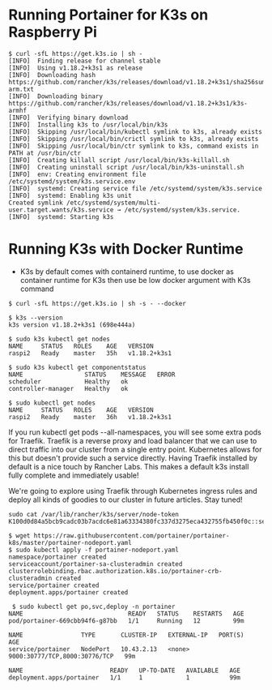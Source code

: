 
# Running Portainer for K3s on Raspberry Pi

```
$ curl -sfL https://get.k3s.io | sh -
[INFO]  Finding release for channel stable
[INFO]  Using v1.18.2+k3s1 as release
[INFO]  Downloading hash https://github.com/rancher/k3s/releases/download/v1.18.2+k3s1/sha256sum-arm.txt
[INFO]  Downloading binary https://github.com/rancher/k3s/releases/download/v1.18.2+k3s1/k3s-armhf
[INFO]  Verifying binary download
[INFO]  Installing k3s to /usr/local/bin/k3s
[INFO]  Skipping /usr/local/bin/kubectl symlink to k3s, already exists
[INFO]  Skipping /usr/local/bin/crictl symlink to k3s, already exists
[INFO]  Skipping /usr/local/bin/ctr symlink to k3s, command exists in PATH at /usr/bin/ctr
[INFO]  Creating killall script /usr/local/bin/k3s-killall.sh
[INFO]  Creating uninstall script /usr/local/bin/k3s-uninstall.sh
[INFO]  env: Creating environment file /etc/systemd/system/k3s.service.env
[INFO]  systemd: Creating service file /etc/systemd/system/k3s.service
[INFO]  systemd: Enabling k3s unit
Created symlink /etc/systemd/system/multi-user.target.wants/k3s.service → /etc/systemd/system/k3s.service.
[INFO]  systemd: Starting k3s
```
# Running K3s with Docker Runtime

- K3s by default comes with containerd runtime, to use docker as container runtime for K3s then use be
low docker argument with K3s command

```
$ curl -sfL https://get.k3s.io | sh -s - --docker

```

```
$ k3s --version
k3s version v1.18.2+k3s1 (698e444a)
```

```
$ sudo k3s kubectl get nodes
NAME     STATUS   ROLES    AGE   VERSION
raspi2   Ready    master   35h   v1.18.2+k3s1
```


```
$ sudo k3s kubectl get componentstatus
NAME                 STATUS    MESSAGE   ERROR
scheduler            Healthy   ok
controller-manager   Healthy   ok
```

```
$ sudo kubectl get nodes
NAME     STATUS   ROLES    AGE   VERSION
raspi2   Ready    master   36h   v1.18.2+k3s1
```

If you run kubectl get pods --all-namespaces, you will see some extra pods for Traefik. Traefik is a reverse proxy and load balancer that we can use to direct traffic into our cluster from a single entry point. Kubernetes allows for this but doesn't provide such a service directly. Having Traefik installed by default is a nice touch by Rancher Labs. This makes a default k3s install fully complete and immediately usable!

We're going to explore using Traefik through Kubernetes ingress rules and deploy all kinds of goodies to our cluster in future articles. Stay tuned!

```
sudo cat /var/lib/rancher/k3s/server/node-token
K100d0d84a5bcb9cadc03b7acdc6e81a63334380fc337d3275eca432755fb450f0c::server:XXXXXX7977f17f3
```


```
$ wget https://raw.githubusercontent.com/portainer/portainer-k8s/master/portainer-nodeport.yaml
$ sudo kubectl apply -f portainer-nodeport.yaml
namespace/portainer created
serviceaccount/portainer-sa-clusteradmin created
clusterrolebinding.rbac.authorization.k8s.io/portainer-crb-clusteradmin created
service/portainer created
deployment.apps/portainer created
```

```
 $ sudo kubectl get po,svc,deploy -n portainer
NAME                             READY   STATUS    RESTARTS   AGE
pod/portainer-669cbb94f6-g87bb   1/1     Running   12         99m

NAME                TYPE       CLUSTER-IP   EXTERNAL-IP   PORT(S)                         AGE
service/portainer   NodePort   10.43.2.13   <none>        9000:30777/TCP,8000:30776/TCP   99m

NAME                        READY   UP-TO-DATE   AVAILABLE   AGE
deployment.apps/portainer   1/1     1            1           99m
```

